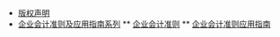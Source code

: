 <!-- docs/_sidebar.md -->

* [版权声明](readme)
* [企业会计准则及应用指南系列](1准则\page_5)
**  [企业会计准则](1准则/_sidebar)
**  [企业会计准则应用指南](2应用指南/_sidebar)